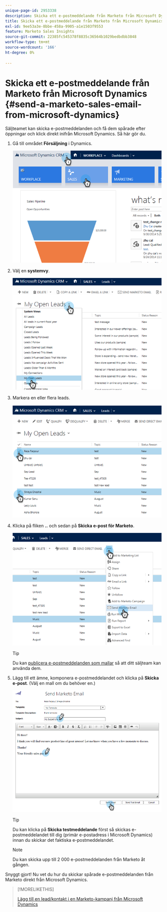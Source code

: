 ```yaml
---
unique-page-id: 2953338
description: Skicka ett e-postmeddelande från Marketo från Microsoft Dynamics - Marketo Docs - produktdokumentation
title: Skicka ett e-postmeddelande från Marketo från Microsoft Dynamics
exl-id: 9ee53a3e-8bbe-458a-9905-a1e1503f9553
feature: Marketo Sales Insights
source-git-commit: 22385fc545378f8835c36564b1029bedbdbb3848
workflow-type: tm+mt
source-wordcount: '166'
ht-degree: 0%

---
```


# Skicka ett e-postmeddelande från Marketo från Microsoft Dynamics {#send-a-marketo-sales-email-from-microsoft-dynamics}

Säljteamet kan skicka e-postmeddelanden och få dem spårade efter öppningar och klick direkt inifrån Microsoft Dynamics. Så här gör du.

1. Gå till området **Försäljning** i Dynamics.

   ![](assets/image2014-10-20-11-3a56-3a9.png)

1. Välj en **systemvy**.

   ![](assets/image2014-10-20-11-3a56-3a20.png)

1. Markera en eller flera leads.

   ![](assets/image2014-10-20-11-3a56-3a35.png)

1. Klicka på fliken **..** och sedan på **Skicka e-post för Marketo**.

   ![](assets/image2014-10-20-11-3a56-3a57.png)

   >[!TIP]
   >
   >Du kan [publicera e-postmeddelanden som mallar](/help/marketo/product-docs/marketo-sales-insight/msi-for-salesforce/features/actions-in-the-msi-panel/send-marketo-email/publish-an-email-to-sales-insight.md) så att ditt säljteam kan använda dem.

1. Lägg till ett ämne, komponera e-postmeddelandet och klicka på **Skicka e-post**. (Välj en mall om du behöver en.)

   ![](assets/image2014-10-20-11-3a57-3a8.png)

   >[!TIP]
   >
   >Du kan klicka på **Skicka testmeddelande** först så skickas e-postmeddelandet till dig (primär e-postadress i Microsoft Dynamics) innan du skickar det faktiska e-postmeddelandet.

   >[!NOTE]
   >
   >Du kan skicka upp till 2 000 e-postmeddelanden från Marketo åt gången.

Snyggt gjort! Nu vet du hur du skickar spårade e-postmeddelanden från Marketo direkt från Microsoft Dynamics.

>[!MORELIKETHIS]
>
>[Lägg till en lead/kontakt i en Marketo-kampanj från Microsoft Dynamics](/help/marketo/product-docs/marketo-sales-insight/msi-for-microsoft-dynamics/setting-up-and-using/add-a-lead-contact-to-a-marketo-campaign-from-microsoft-dynamics.md)

